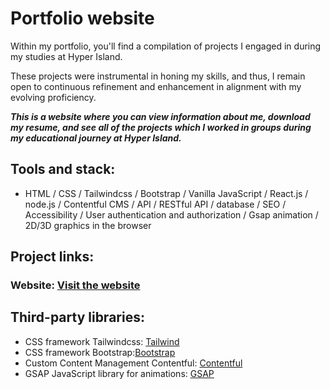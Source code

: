 # Portfolio website

Within my portfolio, you'll find a compilation of projects I engaged in during my studies at Hyper Island. 

These projects were instrumental in honing my skills, and thus, I remain open to continuous refinement and enhancement in alignment with my evolving proficiency.

***This is a website where you can view information about me, download my resume, and see all of the projects which I worked in groups during my educational journey at Hyper Island.***

## Tools and stack: 
* HTML / CSS / Tailwindcss / Bootstrap / Vanilla JavaScript / React.js / node.js / Contentful CMS / API / RESTful API / database / SEO / Accessibility / User authentication and authorization /  Gsap animation / 2D/3D graphics in the browser

## Project links:
### Website: [Visit the website](https://vsafonova-portfolio.netlify.app/)

## Third-party libraries:
* CSS framework Tailwindcss: [Tailwind](https://tailwindcss.com/)
* CSS framework Bootstrap:[Bootstrap](https://getbootstrap.com/)
* Custom Content Management Contentful: [Contentful](https://www.contentful.com/get-started/)
* GSAP JavaScript library for animations: [GSAP](https://gsap.com)

